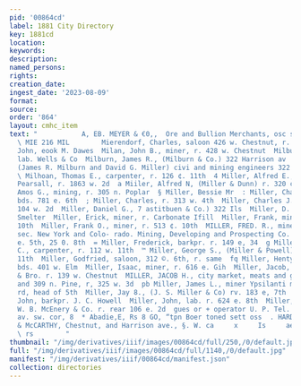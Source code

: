 ```yaml
---
pid: '00864cd'
label: 1881 City Directory
key: 1881cd
location: 
keywords: 
description: 
named_persons: 
rights: 
creation_date: 
ingest_date: '2023-08-09'
format: 
source: 
order: '864'
layout: cmhc_item
text: "           A, EB. MEYER & €0,,  Ore and Bullion Merchants, osc ssi Ww tot thrin
  \ MIE 216 MIL        Mierendorf, Charles, saloon 426 w. Chestnut, r. same  Milan,
  John, eook M. Dawes  Milan, John B., miner, r. 428 w. Chestnut  Milburn, Isaac,
  lab. Wells & Co  Milburn, James R., (Milburn & Co.) 322 Harrison av  Milburn & Co.,
  (James R. Milburn and David G. Miller) civi and mining engineers 322 Harrison av
  \ Milhoan, Thomas E., carpenter, r. 126 ¢. 11th  4 Miller, Alfred E., butcher 8.
  Pearsall, r. 1863 w. 2d  a Miiler, Alfred N, (Miller & Dunn) r. 320 ¢, 7th  3 Miller,
  Amos G., mining, r. 305 n. Poplar  § Miller, Bessie Mr  : Miller, Charles, miner,
  bds. 781 e. 6th  ; Miller, Charles, r. 313 w. 4th  Miller, Charles J., barkpr. r.
  104 w. 2d  Miller, Daniel G., 7 astitbuen & Co.) 322 Ils  Miller, D. B., lab. Grant
  Smelter  Miller, Erick, miner, r. Carbonate Ifill  Miller, Frank, miner, r.518 e.
  10th  Miller, Frank O., miner, r. 513 ¢. 10th  MILLER, FRED. R., mine operator and
  sec. New York and Colo- rado. Mining, Developing and Prospecting Co. room 10, 108,
  e. 5th, 25 0. 8th  = Miller, Frederick, barkpr. r. 149 e, 34  g Miller, Frederick
  C., carpenter, r. 112 w. 11th  ™ Miller, George S., (Miller & Powell) rv. 138 e,
  11th  Miller, Godfried, saloon, 312 ©. 6th, r. same  fq Miller, Henty, smelter,
  bds. 401 w. Elm  Miller, Isaac, miner, r. 616 e. Gih  Miller, Jacob, bkkpr. A. Hirsch
  & Bro. r. 139 w. Chestnut  MILLER, JACOB H., city market, meats and groceries 307
  and 309 n. Pine, r, 325 w. 3d  pb Miller, James L., miner Ypsilanti mine, bds. Stray-horse
  rd, head of 5th  Miller, Jay 8., (J. S. Miller & Co) rv. 183 e, 7th  Rn Miller,
  John, barkpr. J. C. Howell  Miller, John, lab. r. 624 e. 8th  Miller, John, ainter
  W. B. McEnery & Co. r. rear 106 e. 2d  gues or + operator U. P. Tel. Co. r. Harrison
  av. sw. cor, 8  * Abadie,E, Rs 8 GO, “tpn Boer toned sett oss  . HARDWARE,        MANVILLE
  & McCARTHY, Chestnut, and Harrison ave., §. W. ca     x     Is     ae        PPL
  \ rs        "
thumbnail: "/img/derivatives/iiif/images/00864cd/full/250,/0/default.jpg"
full: "/img/derivatives/iiif/images/00864cd/full/1140,/0/default.jpg"
manifest: "/img/derivatives/iiif/00864cd/manifest.json"
collection: directories
---
```

